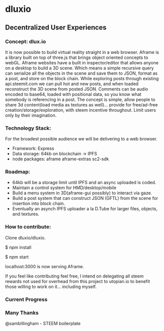 # dluxio
## Decentralized User Experiences

### Concept: dlux.io
It is now possible to build virtual reality straight in a web browser. Aframe is a library built on top of three.js that brings object oriented concepts to webGL. Aframe websites have a built in inspector/editor that allows anyone on a desktop to build a 3D scene. Which means a simple recursive query can serialize all the objects in the scene and save them to JSON, format as a post, and store on the block chain. While exploring posts through existing api.steemit.com we can pull hot and new posts, and when loaded reconstruct the 3D scene from posted JSON. Comments can be audio encoded to base64, loaded with positional data, so you know what somebody is referencing in a post. The concept is simple, allow people to share 3d content(load media as textures as well)... provide for free/ad-free creation/storage/exploration, with steem incentive throughout. Limit users only by their imagination.

### Technology Stack:
For the broadest possible audience we will be delivering to a web browser.

* Framework: Express
* Data storage: 64kb on blockchain -> IPFS
* node packages: aframe aframe-extras sc2-sdk

### Roadmap:
* 64kb will be a storage limit until IPFS and an async uploaded is coded.
* Maintain a control system for HMD/desktop/mobile
* Build a menu system in 3D(aframe-gui possibly) to interact via gaze.
* Build a post system that can construct JSON (GFTL) from the scene for insertion into block chain.
* Eventually an asynch IPFS uploader a la D.Tube for larger files, objects, and textures.



### How to contribute:

Clone dluxio/dluxio.

$ npm install

$ npm start

localhost:3000 is now serving Aframe.

If you feel like contributing feel free, I intend on delegating all steem rewards not used for overhead from this project to utopian.io to benefit those willing to work on it... including myself.

### Current Progress



### Many Thanks
 @sambillingham - STEEM boilerplate
